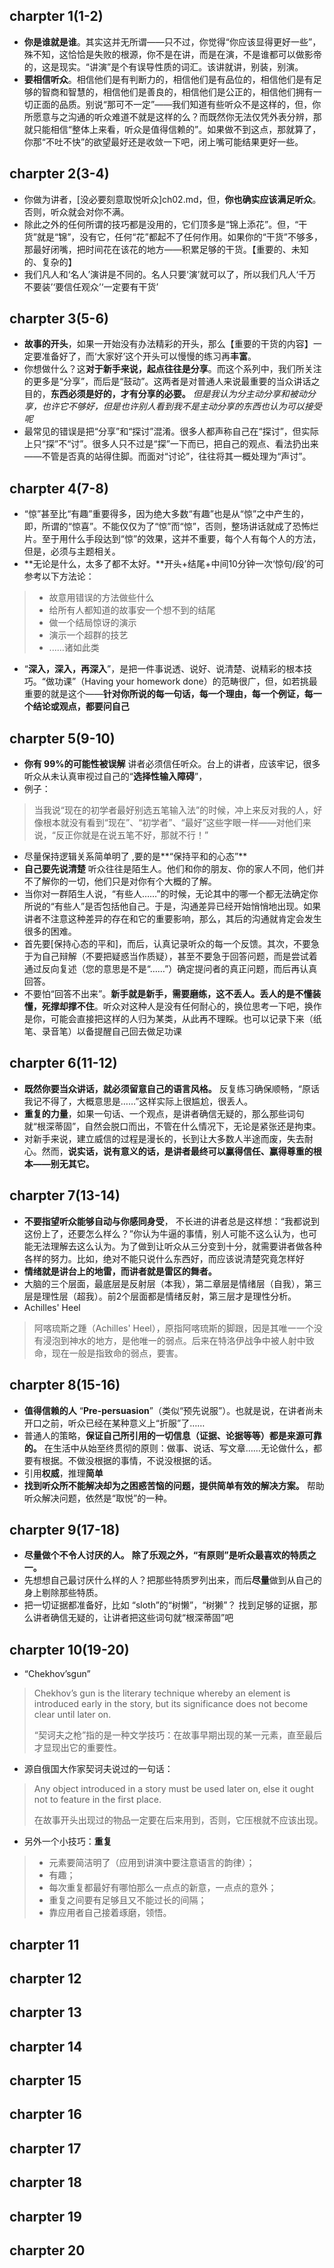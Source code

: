 
## charpter 1(1-2)
* **你是谁就是谁**。其实这并无所谓——只不过，你觉得“你应该显得更好一些”，殊不知，这恰恰是失败的根源，你不是在讲，而是在演，不是谁都可以做影帝的，这是现实。“讲演”是个有误导性质的词汇。该讲就讲，别装，别演。
* **要相信听众**。相信他们是有判断力的，相信他们是有品位的，相信他们是有足够的智商和智慧的，相信他们是善良的，相信他们是公正的，相信他们拥有一切正面的品质。别说“那可不一定”——我们知道有些听众不是这样的，但，你所愿意与之沟通的听众难道不就是这样的么？而既然你无法仅凭外表分辨，那就只能相信“整体上来看，听众是值得信赖的”。如果做不到这点，那就算了，你那“不吐不快”的欲望最好还是收敛一下吧，闭上嘴可能结果更好一些。

## charpter 2(3-4)
* 你做为讲者，[没必要刻意取悦听众]ch02.md，但，**你也确实应该满足听众**。否则，听众就会对你不满。 
* 除此之外的任何所谓的技巧都是没用的，它们顶多是“锦上添花”。但，“干货”就是“锦”，没有它，任何“花”都起不了任何作用。如果你的“干货”不够多，那最好闭嘴，把时间花在该花的地方——积累足够的干货。【重要的、未知的、复杂的】
* 我们凡人和‘名人’演讲是不同的。名人只要‘演’就可以了，所以我们凡人‘千万不要装’‘要信任观众’‘一定要有干货’

## charpter 3(5-6)
* **故事的开头**，如果一开始没有办法精彩的开头，那么【重要的干货的内容】一定要准备好了，而‘大家好’这个开头可以慢慢的练习再**丰富**。
* 你想做什么？这**对于新手来说，起点往往是分享**。而这个系列中，我们所关注的更多是“分享”，而后是“鼓动”。这两者是对普通人来说最重要的当众讲话之目的，**东西必须是好的，才有分享的必要。**   *但是我认为分主动分享和被动分享，也许它不够好，但是也许别人看到我不是主动分享的东西也认为可以接受呢*
* 最常见的错误是把“分享”和“探讨”混淆。很多人都声称自己在“探讨”，但实际上只“探”不“讨”。很多人只不过是“探”一下而已，把自己的观点、看法扔出来——不管是否真的站得住脚。而面对“讨论”，往往将其一概处理为“声讨”。

## charpter 4(7-8)
* “惊”甚至比“有趣”重要得多，因为绝大多数“有趣”也是从“惊”之中产生的，即，所谓的“惊喜”。不能仅仅为了“惊”而“惊”，否则，整场讲话就成了恐怖烂片。至于用什么手段达到“惊”的效果，这并不重要，每个人有每个人的方法，但是，必须与主题相关。
* **无论是什么，太多了都不太好。**开头+结尾+中间10分钟一次‘惊句/段’的可参考以下方法论：
>* 故意用错误的方法做些什么
>* 给所有人都知道的故事安一个想不到的结尾
>* 做一个结局惊讶的演示
>* 演示一个超群的技艺
>* ......诸如此类
* “**深入，深入，再深入**”，是把一件事说透、说好、说清楚、说精彩的根本技巧。“做功课”（Having your homework
done）的范畴很广，但，如若挑最重要的就是这个——**针对你所说的每一句话，每一个理由，每一个例证，每一个结论或观点，都要问自己**
## charpter 5(9-10)
* **你有 99%的可能性被误解**  讲者必须信任听众。台上的讲者，应该牢记，很多听众从未认真审视过自己的“**选择性输入障碍**”，
* 例子：
>当我说“现在的初学者最好别选五笔输入法”的时候，冲上来反对我的人，好像根本就没有看到“现在”、“初学者”、“最好”这些字眼一样——对他们来说，“反正你就是在说五笔不好，那就不行！”

* 尽量保持逻辑关系简单明了 ,要的是**“保持平和的心态”**
* **自己要先说清楚** 听众往往是陌生人。他们和你的朋友、你的家人不同，他们并不了解你的一切，他们只是对你有个大概的了解。
* 当你对一群陌生人说，“有些人……”的时候，无论其中的哪一个都无法确定你所说的“有些人”是否包括他自己。于是，沟通差异已经开始悄悄地出现。如果讲者不注意这种差异的存在和它的重要影响，那么，其后的沟通就肯定会发生很多的困难。
* 首先要[保持心态的平和]，而后，认真记录听众的每一个反馈。其次，不要急于为自己辩解（不要把疑惑当作质疑），甚至不要急于回答问题，而是尝试着通过反向复述（您的意思是不是“……”）确定提问者的真正问题，而后再认真回答。
* 不要怕“回答不出来”。**新手就是新手，需要磨练，这不丢人。丢人的是不懂装懂，死撑却撑不住**。听众对这种人是没有任何耐心的，换位思考一下吧，换作是你，可能会直接把这样的人归为某类，从此再不理睬。也可以记录下来（纸笔、录音笔）以备提醒自己回去做足功课

## charpter 6(11-12)
* **既然你要当众讲话，就必须留意自己的语言风格。** 反复练习确保顺畅，“原话我记不得了，大概意思是……”这样实际上很尴尬，很丢人。
* **重复的力量**，如果一句话、一个观点，是讲者确信无疑的，那么那些词句就“根深蒂固”，自然会脱口而出，不管在什么情况下，无论是紧张还是拘束。
* 对新手来说，建立威信的过程是漫长的，长到让大多数人半途而废，失去耐心。然而，**说实话，说有意义的话，是讲者最终可以赢得信任、赢得尊重的根本——别无其它。**

## charpter 7(13-14)
* **不要指望听众能够自动与你感同身受**， 不长进的讲者总是这样想：“我都说到这份上了，还要怎么样么？”你认为牛逼的事情，别人可能不这么认为，也可能无法理解去这么认为。为了做到让听众从三分变到十分，就需要讲者做各种各样的努力。比如，绝对不能只说什么东西好，而应该说清楚究竟怎样好
* **情绪就是讲台上的地雷，而讲者就是雷区的舞者。** 
* 大脑的三个层面，最底层是反射层（本我），第二章层是情绪层（自我），第三层是理性层（超我）。前2个层面都是情绪反射，第三层才是理性分析。
* Achilles' Heel
>阿喀琉斯之踵（Achilles' Heel），原指阿喀琉斯的脚跟，因是其唯一一个没有浸泡到神水的地方，是他唯一的弱点。后来在特洛伊战争中被人射中致命，现在一般是指致命的弱点，要害。

## charpter 8(15-16)
* **值得信赖的人** “**Pre-persuasion**”（类似“预先说服”）。也就是说，在讲者尚未开口之前，听众已经在某种意义上“折服”了……
* 普通人的策略，**保证自己所引用的一切信息（证据、论据等等）都是来源可靠的。** 在生活中从始至终贯彻的原则：做事、说话、写文章……无论做什么，都要有根据。不做没根据的事情，不说没根据的话。
* 引用**权威**，推理**简单**
* **找到听众所不能解决却为之困惑苦恼的问题，提供简单有效的解决方案。** 帮助听众解决问题，依然是“取悦”的一种。

## charpter 9(17-18)
* **尽量做个不令人讨厌的人。** **除了乐观之外，“有原则”是听众最喜欢的特质之一。** 
* 先想想自己最讨厌什么样的人？把那些特质罗列出来，而后**尽量**做到从自己的身上剔除那些特质。
* 把一切证据都准备好，比如 “sloth”的“树懒”，“树獭”？ 找到足够的证据，那么讲者确信无疑的，让讲者把这些词句就“根深蒂固”吧

## charpter 10(19-20)
* “Chekhov’sgun”
> Chekhov’s gun is the literary technique whereby an element is
> introduced early in the story, but its significance does not become
> clear until later on.
>
> “契诃夫之枪”指的是一种文学技巧：在故事早期出现的某一元素，直至最后才显现出它的重要性。

* 源自俄国大作家契诃夫说过的一句话：
> Any object introduced in a story must be used later on, else it ought
> not to feature in the first place.
>
> 在故事开头出现过的物品一定要在后来用到，否则，它压根就不应该出现。

* 另外一个小技巧：**重复**
>-   元素要简洁明了（应用到讲演中要注意语言的韵律）；
>-   有趣；
>-   每次重复都最好有哪怕那么一点点的新意，一点点的意外；
>-   重复之间要有足够且又不能过长的间隔；
>-   靠应用者自己接着琢磨，领悟。

## charpter 11
## charpter 12
## charpter 13
## charpter 14
## charpter 15
## charpter 16
## charpter 17
## charpter 18
## charpter 19
## charpter 20
